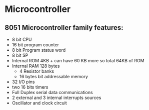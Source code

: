 # Microcontroller
## 8051 Microcontroller family features:

* 8 bit CPU
* 16 bit program counter
* 8 bit Program status word
* 8 bit SP
* Internal ROM 4KB  + can have 60 KB more so total 64KB of ROM
* Internal RAM 128 bytes
    * 4 Resistor banks
    * 16 bytes bit addressable memory
* 32 I/O pins
* two 16 bits timers
* Full Duplex serial data communications
* 2 external and 3 internal interrupts sources
* Oscillator and clock circuit

